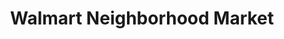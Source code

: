 ---
title: "Walmart Neighborhood Market"
url: /hurst/walmart-neighborhood-market/
shop: Supermarkt
---